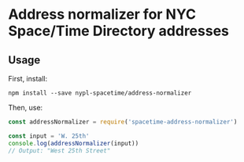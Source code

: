 # Address normalizer for NYC Space/Time Directory addresses

## Usage

First, install:

    npm install --save nypl-spacetime/address-normalizer

Then, use:

```js
const addressNormalizer = require('spacetime-address-normalizer')

const input = 'W. 25th'
console.log(addressNormalizer(input))
// Output: "West 25th Street"
```
